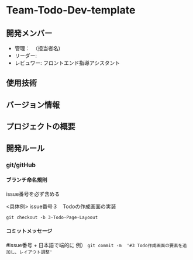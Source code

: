 # Team-Todo-Dev-template
## 開発メンバー
- 管理：　（担当者名)
- リーダー:
- レビュワー: フロントエンド指導アシスタント

## 使用技術

## バージョン情報

## プロジェクトの概要

## 開発ルール
### git/gitHub
  #### ブランチ命名規則
  issue番号を必ず含める
  
  <具体例>
  issue番号３　Todoの作成画面の実装　
  
  `git checkout -b 3-Todo-Page-Layoout`

  #### コミットメッセージ
  #issue番号 + 日本語で端的に 
  例）
  `git commit -m  '#3 Todo作成画面の要素を追加し、レイアウト調整' `
  
  
